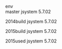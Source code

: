 env  
master jsystem 5.7.02

2014build jsystem 5.7.02

2015build jsystem 5.7.02

2015used jsystem 5.7.02
